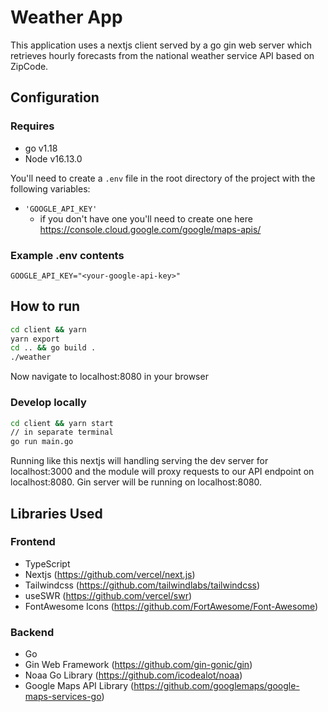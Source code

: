 # Weather App

This application uses a nextjs client served by a go gin web server which retrieves hourly forecasts from the national weather service API based on ZipCode.

## Configuration

### Requires

- go v1.18
- Node v16.13.0

You'll need to create a `.env` file in the root directory of the project with the following variables:

- `'GOOGLE_API_KEY'`
  - if you don't have one you'll need to create one here <https://console.cloud.google.com/google/maps-apis/>

### Example .env contents

```text
GOOGLE_API_KEY="<your-google-api-key>"
```

## How to run

```bash
cd client && yarn
yarn export
cd .. && go build .
./weather 
```

Now navigate to localhost:8080 in your browser

### Develop locally

```bash
cd client && yarn start
// in separate terminal
go run main.go
```

Running like this nextjs will handling serving the dev server for localhost:3000 and the module will proxy requests to our API endpoint on localhost:8080.
Gin server will be running on localhost:8080.

## Libraries Used

### Frontend

- TypeScript
- Nextjs (<https://github.com/vercel/next.js>)
- Tailwindcss (<https://github.com/tailwindlabs/tailwindcss>)
- useSWR (<https://github.com/vercel/swr>)
- FontAwesome Icons (<https://github.com/FortAwesome/Font-Awesome>)

### Backend

- Go
- Gin Web Framework (<https://github.com/gin-gonic/gin>)
- Noaa Go Library (<https://github.com/icodealot/noaa>)
- Google Maps API Library (<https://github.com/googlemaps/google-maps-services-go>)